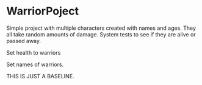 # WarriorPoject
Simple project with multiple characters created with names and ages. They all take random amounts of damage. System tests to see if they are alive or passed away.

Set health to warriors

Set names of warriors.

THIS IS JUST A BASELINE.
